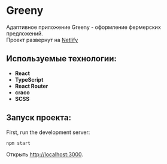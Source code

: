 # Greeny

Адаптивное приложение Greeny - оформление фермерских предложений.  
Проект развернут на [Netlify](https://mobacsell-greeny.netlify.app/)

## Используемые технологии:

- **React**
- **TypeScript**
- **React Router**
- **craco**
- **SCSS**

## Запуск проекта:

First, run the development server:

```bash
npm start
```

Открыть [http://localhost:3000](http://localhost:3000).
